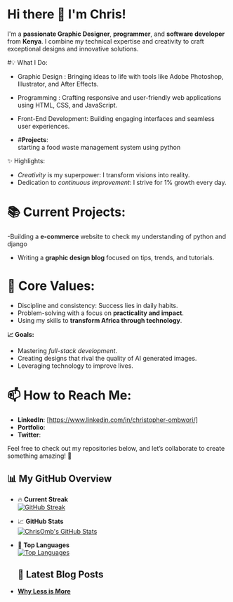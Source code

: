 
  # Hi there 👋 I'm Chris!

I'm a **passionate Graphic Designer**, **programmer**, and **software developer** from **Kenya**.
I combine my technical expertise and creativity to craft exceptional designs and innovative solutions.

#💡 What I Do:
- Graphic Design : Bringing ideas to life with tools like Adobe Photoshop, Illustrator, and After Effects.
- Programming : Crafting responsive and user-friendly web applications using HTML, CSS, and JavaScript.
- Front-End Development: Building engaging interfaces and seamless user experiences.

- #**Projects**:  
  starting a food waste management system using python

 ✨ Highlights:
- *Creativity* is my superpower: I transform visions into reality.  
- Dedication to *continuous improvement*: I strive for 1% growth every day.  


# **📚 Current Projects:**  
-Building a **e-commerce** website to check my understanding of python and django 
- Writing a **graphic design blog** focused on tips, trends, and tutorials.  

# **🌟 Core Values:**
- Discipline and consistency: Success lies in daily habits.  
- Problem-solving with a focus on **practicality and impact**.  
- Using my skills to **transform Africa through technology**.

 **📈 Goals:**
- Mastering *full-stack development*.  
- Creating designs that rival the quality of AI generated images.  
- Leveraging technology to improve lives.

# **📫 How to Reach Me:**
- **LinkedIn**: [https://www.linkedin.com/in/christopher-ombwori/]  
- **Portfolio**:  
- **Twitter**:  

Feel free to check out my repositories below, and let’s collaborate to create something amazing! 🚀

## 📊 My GitHub Overview

- 🔥 **Current Streak**  
  [![GitHub Streak](https://streak-stats.demolab.com?user=ChrisOmb&theme=dark&hide_border=true)](https://git.io/streak-stats)

- 📈 **GitHub Stats**  
  [![ChrisOmb's GitHub Stats](https://github-readme-stats.vercel.app/api?username=ChrisOmb&show_icons=true&theme=dark&hide_border=true)](https://github.com/anuraghazra/github-readme-stats)

- 🌟 **Top Languages**  
  [![Top Languages](https://github-readme-stats.vercel.app/api/top-langs/?username=ChrisOmb&layout=compact&theme=dark&hide_border=true)](https://github.com/anuraghazra/github-readme-stats)


  ## 📖 Latest Blog Posts

- [**Why Less is More**](https://medium.com/@christopherombwori06/why-less-is-more-5b3ed1a6d6f7)


<!---
ChrisOmb/ChrisOmb is a ✨ special ✨ repository because its `README.md` (this file) appears on your GitHub profile.
You can click the Preview link to take a look at your changes.
--->
